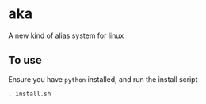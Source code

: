 # aka
A new kind of alias system for linux

## To use

Ensure you have `python` installed, and run the install script
```
. install.sh
```
